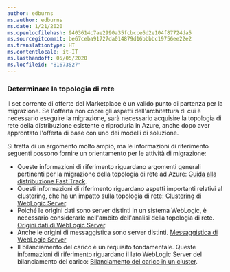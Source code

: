 ```yaml
---
author: edburns
ms.author: edburns
ms.date: 1/21/2020
ms.openlocfilehash: 9403614c7ae2990a35fcbcce6d2e104f87724da5
ms.sourcegitcommit: be67ceba91727da014879d16bbbbc19756ee22e2
ms.translationtype: HT
ms.contentlocale: it-IT
ms.lasthandoff: 05/05/2020
ms.locfileid: "81673527"
---
```

### <a name="determine-the-network-topology"></a>Determinare la topologia di rete

Il set corrente di offerte del Marketplace è un valido punto di partenza per la migrazione. Se l'offerta non copre gli aspetti dell'architettura di cui è necessario eseguire la migrazione, sarà necessario acquisire la topologia di rete della distribuzione esistente e riprodurla in Azure, anche dopo aver approntato l'offerta di base con uno dei modelli di soluzione.

Si tratta di un argomento molto ampio, ma le informazioni di riferimento seguenti possono fornire un orientamento per le attività di migrazione:

* Queste informazioni di riferimento riguardano argomenti generali pertinenti per la migrazione della topologia di rete ad Azure: [Guida alla distribuzione Fast Track](https://docs.oracle.com/en/middleware/fusion-middleware/weblogic-server/12.2.1.4/intro/deploying.html#GUID-E0BE4A3E-44CD-4C95-9540-7A850BF02F6A).
* Questi informazioni di riferimento riguardano aspetti importanti relativi al clustering, che ha un impatto sulla topologia di rete: [Clustering di WebLogic Server](https://docs.oracle.com/en/middleware/fusion-middleware/weblogic-server/12.2.1.4/intro/clustering.html#GUID-E39A18C2-B990-485F-BFB1-0549250FABFE).
* Poiché le origini dati sono server distinti in un sistema WebLogic, è necessario considerarle nell'ambito dell'analisi della topologia di rete. [Origini dati di WebLogic Server](https://docs.oracle.com/en/middleware/fusion-middleware/weblogic-server/12.2.1.4/intro/jdbc.html#GUID-9FD5F552-B2E4-4FEC-8C10-503A08764B52).
* Anche le origini di messaggistica sono server distinti. [Messaggistica di WebLogic Server](https://docs.oracle.com/en/middleware/fusion-middleware/weblogic-server/12.2.1.4/intro/jms.html#GUID-3B5F647D-E001-413B-AC6A-1E103BDBA93F)
* Il bilanciamento del carico è un requisito fondamentale. Queste informazioni di riferimento riguardano il lato WebLogic Server del bilanciamento del carico: [Bilanciamento del carico in un cluster](https://docs.oracle.com/en/middleware/fusion-middleware/weblogic-server/12.2.1.4/clust/load_balancing.html#GUID-B8F6DE4B-1AAC-428B-878B-BFDCE161C054).
